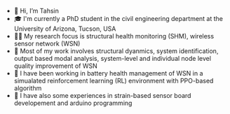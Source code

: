 - 👋 Hi, I’m Tahsin
- 🎓 I'm currently a PhD student in the civil engineering department at the University of Arizona, Tucson, USA
- 👩‍🔬 My research focus is structural health monitoring (SHM), wireless sensor network (WSN)
- 📌 Most of my work involves structural dyanmics, system identification, output based modal analysis, system-level and individual node level quality improvement of WSN
- 📌 I have been working in battery health management of WSN in a simualated reinforcement learning (RL) environment with PPO-based algorithm
- 📌 I have also some experiences in strain-based sensor board developement and arduino programming

<!---
tahsin-nishat/tahsin-nishat is a ✨ special ✨ repository because its `README.md` (this file) appears on your GitHub profile.
You can click the Preview link to take a look at your changes.
--->
